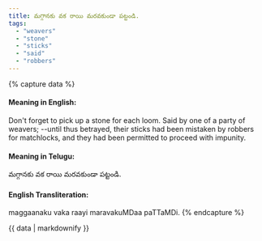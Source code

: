 ```yaml
---
title: మగ్గానకు వక రాయి మరవకుండా పట్టండి.
tags:
  - "weavers"
  - "stone"
  - "sticks"
  - "said"
  - "robbers"
---
```


{% capture data %}
#### Meaning in English:
Don't forget to pick up a stone for each loom.
Said by one of a party of weavers; --until thus betrayed, their sticks had been mistaken by robbers for matchlocks, and they had been permitted to proceed with impunity.

#### Meaning in Telugu:
మగ్గానకు వక రాయి మరవకుండా పట్టండి.

#### English Transliteration:
maggaanaku vaka raayi maravakuMDaa paTTaMDi.
{% endcapture %}

{{ data | markdownify }}

